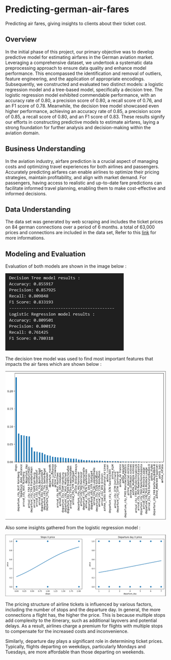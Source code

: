 # Predicting-german-air-fares
Predicting air fares, giving insights to clients about their ticket cost.

## Overview 

In the initial phase of this project, our primary objective was to develop predictive model for estimating airfares in the German aviation market. Leveraging a comprehensive dataset, we undertook a systematic data preprocessing approach to ensure data quality and enhance model performance. This encompassed the identification and removal of outliers, feature engineering, and the application of appropriate encodings. Subsequently, we constructed and evaluated two distinct models: a logistic regression model and a tree-based model, specifically a decision tree. The logistic regression model exhibited commendable performance, with an accuracy rate of 0.80, a precision score of 0.80, a recall score of 0.76, and an F1 score of 0.78. Meanwhile, the decision tree model showcased even higher performance, achieving an accuracy rate of 0.85, a precision score of 0.85, a recall score of 0.80, and an F1 score of 0.83. These results signify our efforts in constructing predictive models to estimate airfares, laying a strong foundation for further analysis and decision-making within the aviation domain.

## Business Understanding

In the aviation industry, airfare prediction is a crucial aspect of managing costs and optimizing travel experiences for both airlines and passengers. Accurately predicting airfares can enable airlines to optimize their pricing strategies, maintain profitability, and align with market demand. For passengers, having access to realistic and up-to-date fare predictions can facilitate informed travel planning, enabling them to make cost-effective and informed decisions.

## Data Understanding

The data set was generated by web scraping and includes the ticket prices on 84 german connections over a period of 6 months. a total of 63,000 prices and connections are included in the data set, Refer to this [link](https://www.kaggle.com/datasets/darjand/domestic-german-air-fares) for more informations.

## Modeling and Evaluation

Evaluation of both models are shown in the image below :

![text1](images/model_results.PNG)

The decision tree model was used to find most important features that impacts the air fares which are shown below : 

![text2](images/features.PNG)

Also some insights gathered from the logistic regression model : 

![text3](images/some_insights.PNG)

The pricing structure of airline tickets is influenced by various factors, including the number of stops and the departure day. In general, the more connections a flight has, the higher the price. This is because multiple stops add complexity to the itinerary, such as additional layovers and potential delays. As a result, airlines charge a premium for flights with multiple stops to compensate for the increased costs and inconvenience.

Similarly, departure day plays a significant role in determining ticket prices. Typically, flights departing on weekdays, particularly Mondays and Tuesdays, are more affordable than those departing on weekends.
